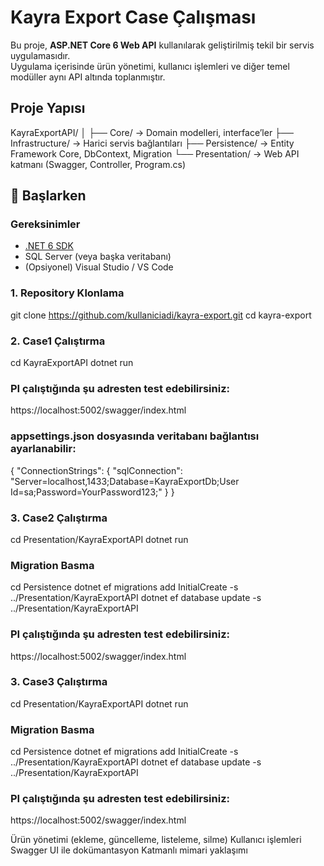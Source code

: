 # Kayra Export Case Çalışması

Bu proje, **ASP.NET Core 6 Web API** kullanılarak geliştirilmiş tekil bir servis uygulamasıdır.  
Uygulama içerisinde ürün yönetimi, kullanıcı işlemleri ve diğer temel modüller aynı API altında toplanmıştır.  

## Proje Yapısı
KayraExportAPI/
│
├── Core/ → Domain modelleri, interface’ler
├── Infrastructure/ → Harici servis bağlantıları
├── Persistence/ → Entity Framework Core, DbContext, Migration
└── Presentation/ → Web API katmanı (Swagger, Controller, Program.cs)

## 🚀 Başlarken

### Gereksinimler
- [.NET 6 SDK](https://dotnet.microsoft.com/download/dotnet/6.0)
- SQL Server (veya başka veritabanı)
- (Opsiyonel) Visual Studio / VS Code


### 1. Repository Klonlama
git clone https://github.com/kullaniciadi/kayra-export.git
cd kayra-export

### 2. Case1 Çalıştırma
cd KayraExportAPI
dotnet run
### PI çalıştığında şu adresten test edebilirsiniz:
https://localhost:5002/swagger/index.html
### appsettings.json dosyasında veritabanı bağlantısı ayarlanabilir:
{
  "ConnectionStrings": {
    "sqlConnection": "Server=localhost,1433;Database=KayraExportDb;User Id=sa;Password=YourPassword123;"
  }
}

### 3. Case2 Çalıştırma
cd Presentation/KayraExportAPI
dotnet run
### Migration Basma
cd Persistence
dotnet ef migrations add InitialCreate -s ../Presentation/KayraExportAPI
dotnet ef database update -s ../Presentation/KayraExportAPI
### PI çalıştığında şu adresten test edebilirsiniz:
https://localhost:5002/swagger/index.html

### 3. Case3 Çalıştırma
cd Presentation/KayraExportAPI
dotnet run
### Migration Basma
cd Persistence
dotnet ef migrations add InitialCreate -s ../Presentation/KayraExportAPI
dotnet ef database update -s ../Presentation/KayraExportAPI
### PI çalıştığında şu adresten test edebilirsiniz:
https://localhost:5002/swagger/index.html

Ürün yönetimi (ekleme, güncelleme, listeleme, silme)
Kullanıcı işlemleri
Swagger UI ile dokümantasyon
Katmanlı mimari yaklaşımı
